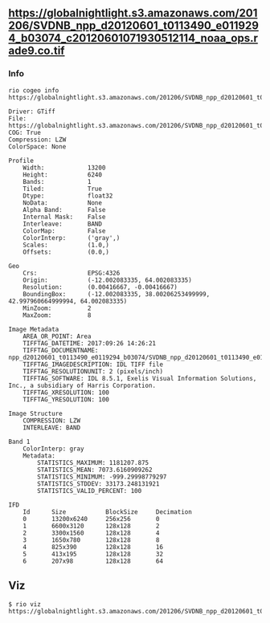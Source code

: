 
## https://globalnightlight.s3.amazonaws.com/201206/SVDNB_npp_d20120601_t0113490_e0119294_b03074_c20120601071930512114_noaa_ops.rade9.co.tif


### Info

    rio cogeo info https://globalnightlight.s3.amazonaws.com/201206/SVDNB_npp_d20120601_t0113490_e0119294_b03074_c20120601071930512114_noaa_ops.rade9.co.tif

    Driver: GTiff
    File: https://globalnightlight.s3.amazonaws.com/201206/SVDNB_npp_d20120601_t0113490_e0119294_b03074_c20120601071930512114_noaa_ops.rade9.co.tif
    COG: True
    Compression: LZW
    ColorSpace: None

    Profile
        Width:            13200
        Height:           6240
        Bands:            1
        Tiled:            True
        Dtype:            float32
        NoData:           None
        Alpha Band:       False
        Internal Mask:    False
        Interleave:       BAND
        ColorMap:         False
        ColorInterp:      ('gray',)
        Scales:           (1.0,)
        Offsets:          (0.0,)

    Geo
        Crs:              EPSG:4326
        Origin:           (-12.002083335, 64.002083335)
        Resolution:       (0.00416667, -0.00416667)
        BoundingBox:      (-12.002083335, 38.00206253499999, 42.997960664999994, 64.002083335)
        MinZoom:          2
        MaxZoom:          8

    Image Metadata
        AREA_OR_POINT: Area
        TIFFTAG_DATETIME: 2017:09:26 14:26:21
        TIFFTAG_DOCUMENTNAME: npp_d20120601_t0113490_e0119294_b03074/SVDNB_npp_d20120601_t0113490_e0119294_b03074_c20120601071930512114_noaa_ops.rade9.tif
        TIFFTAG_IMAGEDESCRIPTION: IDL TIFF file
        TIFFTAG_RESOLUTIONUNIT: 2 (pixels/inch)
        TIFFTAG_SOFTWARE: IDL 8.5.1, Exelis Visual Information Solutions, Inc., a subsidiary of Harris Corporation.
        TIFFTAG_XRESOLUTION: 100
        TIFFTAG_YRESOLUTION: 100

    Image Structure
        COMPRESSION: LZW
        INTERLEAVE: BAND

    Band 1
        ColorInterp: gray
        Metadata:
            STATISTICS_MAXIMUM: 1181207.875
            STATISTICS_MEAN: 7073.6160909262
            STATISTICS_MINIMUM: -999.29998779297
            STATISTICS_STDDEV: 33173.248131921
            STATISTICS_VALID_PERCENT: 100

    IFD
        Id      Size           BlockSize     Decimation
        0       13200x6240     256x256       0
        1       6600x3120      128x128       2
        2       3300x1560      128x128       4
        3       1650x780       128x128       8
        4       825x390        128x128       16
        5       413x195        128x128       32
        6       207x98         128x128       64


## Viz


    $ rio viz https://globalnightlight.s3.amazonaws.com/201206/SVDNB_npp_d20120601_t0113490_e0119294_b03074_c20120601071930512114_noaa_ops.rade9.co.tif

